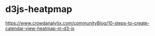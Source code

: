 # d3js-heatpmap
https://www.crowdanalytix.com/communityBlog/10-steps-to-create-calendar-view-heatmap-in-d3-js
